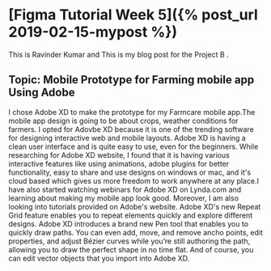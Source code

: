 # [Figma Tutorial Week 5]({% post_url 2019-02-15-mypost %})
This is Ravinder Kumar and This is my blog post for the Project B .

## Topic: Mobile Prototype for Farming mobile app Using Adobe 

I chose Adobe XD to make the prototype for my Farmcare mobile app.The mobile app design is going to be about crops, weather conditions for farmers. I opted for Adovbe XD because it is one of the trending software for designing interactive web and mobile layouts. Adobe XD is having a clean user interface and is quite easy to use, even for the beginners. While researching for Adobe XD website, I found that it is having various interactive features like using animations, adobe plugins for better functionality, easy to share and use designs on windows or mac, and it's cloud based which gives us more freedom to work anywhere at any place.I have also started watching webinars for Adobe XD on Lynda.com and learning about making my mobile app look good. Moreover, I am also looking into tutorials provided on Adobe's website. Adobe XD's new Repeat Grid feature enables you to repeat elements quickly and explore different designs. Adobe XD introduces a brand new Pen tool that enables you to quickly draw paths. You can even add, move, and remove ancho points, edit properties, and adjust Bézier curves while you’re still authoring the path, allowing you to draw the perfect shape in no time flat. And of course, you can edit vector objects that you import into Adobe XD. 





